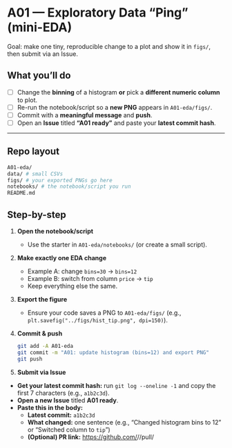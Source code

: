 # A01 — Exploratory Data “Ping” (mini-EDA)

Goal: make one tiny, reproducible change to a plot and show it in `figs/`, then submit via an Issue.

## What you’ll do
- [ ] Change the **binning** of a histogram **or** pick a **different numeric column** to plot.
- [ ] Re-run the notebook/script so a **new PNG** appears in `A01-eda/figs/`.
- [ ] Commit with a **meaningful message** and **push**.
- [ ] Open an **Issue** titled **“A01 ready”** and paste your **latest commit hash**.

---

## Repo layout
```bash
A01-eda/
data/ # small CSVs
figs/ # your exported PNGs go here
notebooks/ # the notebook/script you run
README.md
```


## Step-by-step

1) **Open the notebook/script**
   - Use the starter in `A01-eda/notebooks/` (or create a small script).

2) **Make exactly one EDA change**
   - Example A: change `bins=30` → `bins=12`
   - Example B: switch from column `price` → `tip`
   - Keep everything else the same.

3) **Export the figure**
   - Ensure your code saves a PNG to `A01-eda/figs/` (e.g., `plt.savefig("../figs/hist_tip.png", dpi=150)`).

4) **Commit & push**
   ```bash
   git add -A A01-eda
   git commit -m "A01: update histogram (bins=12) and export PNG"
   git push

5) **Submit via Issue**

- **Get your latest commit hash:** run `git log --oneline -1` and copy the first 7 characters (e.g., `a1b2c3d`).
- **Open a new Issue** titled **A01 ready**.
- **Paste this in the body:**
  - **Latest commit:** `a1b2c3d`
  - **What changed:** one sentence (e.g., “Changed histogram bins to 12” or “Switched column to `tip`”)
  - **(Optional) PR link:** https://github.com/<owner>/<repo>/pull/<number>
